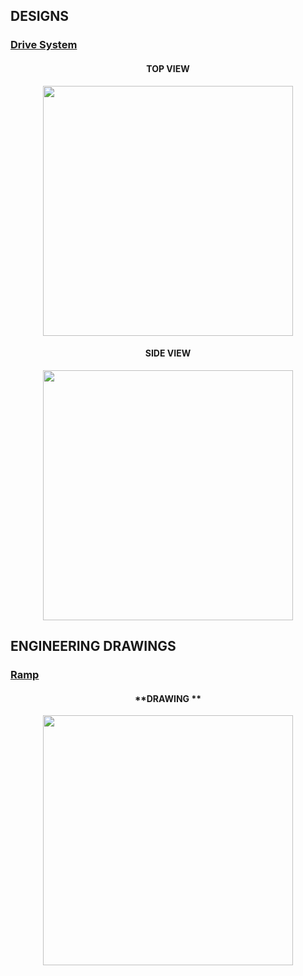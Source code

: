 ## DESIGNS ##

### <u>Drive System</u> ###



<div align='center' style="text-align:center">

#### **TOP VIEW** ####

<img src="https://github.com/Rzi98/MA4829-AY23-24-S2/assets/84122776/b9d0a0cd-5dca-48bd-9667-7e20141618b2" width="400" height="400" height="400">

</div>

<div align='center' style="text-align:center">


#### **SIDE VIEW** #### 

<img src="https://github.com/Rzi98/MA4829-AY23-24-S2/assets/84122776/2e1a353d-684d-406b-9736-1c873eda37e9" width="400" height="400"/>

</div>

## ENGINEERING DRAWINGS ##

### <u>**Ramp**</u> ###

<div align='center' style="text-align:center">

#### **DRAWING ** ####

<img src="https://github.com/Rzi98/MA4829-AY23-24-S2/assets/84122776/4577aae1-7991-420f-ab4c-652cd1a79e65" width="400" height="400"/>

</div>


